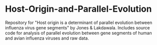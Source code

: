 # Host-Origin-and-Parallel-Evolution
Repository for "Host origin is a determinant of parallel evolution between influenza virus gene segments" by Jones &amp; Lakdawala. Includes source code for analysis of parallel evolution between gene segments of human and avian influenza viruses and raw data.
